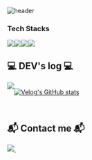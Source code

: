 ![header](https://capsule-render.vercel.app/api?type=waving&color=auto&height=300&section=header&text=Welcome%20to%20Han%20Mei's%20GitHub👋&fontSize=40)

### Tech Stacks
<div style="display:flex; flex-direction:row;">
    <img src="https://img.shields.io/badge/javascript-%23323330.svg?style=for-the-badge&logo=javascript&logoColor=%23F7DF1E" />
    <img src="https://img.shields.io/badge/Solidity-%23363636.svg?style=for-the-badge&logo=solidity&logoColor=white" />
    <img src="https://img.shields.io/badge/react-%2320232a.svg?style=for-the-badge&logo=react&logoColor=%2361DAFB" />
    <img src="https://img.shields.io/badge/node.js-6DA55F?style=for-the-badge&logo=node.js&logoColor=white" />
</div>
<!--![JavaScript](https://img.shields.io/badge/javascript-%23323330.svg?style=for-the-badge&logo=javascript&logoColor=%23F7DF1E)-->
<!--![Solidity](https://img.shields.io/badge/Solidity-%23363636.svg?style=for-the-badge&logo=solidity&logoColor=white)-->
<!--![React](https://img.shields.io/badge/react-%2320232a.svg?style=for-the-badge&logo=react&logoColor=%2361DAFB)-->

## 💻 DEV's log 💻
<div style="display:flex; flex-direction:row;">
    <a href="https://velog.io/@learnbuildgrow">
        <img src="https://img.shields.io/badge/
        Velog-20c997?style=for-the-badge&logo=Vimeo&logoColor=white"> 
    </a>

[![Velog's GitHub stats](https://velog-readme-stats.vercel.app/api?name=learnbuildgrow)](https://github.com/eungyeole/velog-readme-stats)
</div><br>

## 📬️ Contact me 📬
<div style="display:flex; flex-direction:row;">
    <a href="mailto:hansuyeon.dev@gmail.com">
    <img
      src="https://img.shields.io/badge/oka1313@gmail.com-D14836?style=for-the-badge&logo=gmail&logoColor=white"/>&nbsp
  </a>
</div>

